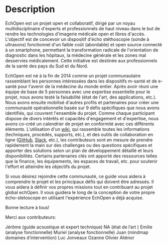 
#  Description

EchOpen est un projet open et collaboratif, dirigé par un noyau multidisciplinaire d'experts et professionnels de haut niveau dans le but de rendre les technologies d'imagerie médicale  open et libres d'accès. L'objectif est de concevoir un dispositif d'écho stéthoscopie (sonde à ultrasons) fonctionnel d'un faible coût (abordable) et open source  connecté à un smartphone, permettant la transformation radicale de l'orientation de diagnostic dans les hôpitaux, la médecine générale et les zones mal desservies médicalement. Cette initiative est destinée aux professionnels de la santé des pays du Sud et du Nord.

EchOpen est né à la fin de 2014 comme un projet communautaire rassemblant les personnes intéressées dans les dispositifs m-santé et de e-santé pour l'avenir de la médecine du monde entier. Après avoir réuni une équipe de base de 5 personnes avec une expertise essentielle pour le projet, nous avons testé la faisabilité (état de l'art, des applications, etc.). Nous avons ensuite mobilisé d'autres profils et partenaires pour créer une communauté opérationnelle basée sur 9 défis spécifiques que nous avons identifiés, qui couvrent l'ensemble du projet. Comme chaque participant dispose de divers intérêts et capacités d'engagement et d'expertise, nous avons co-créé un calendrier de projet en conformité avec ces différents éléments. L'utilisation d'un [wiki](http://echopen.org/index.php/Main_Page), qui rassemble toutes les informations (techniques, procédés, supports, etc.), et des outils de collaboration en ligne ([GitHub](https://github.com/echopen), [Slack](http://slack.echopen.org/), etc.), les contributeurs sont en mesure de prendre rapidement la main sur des challenges ou des questions spécifiques et apporter des solutions selon un plan de développement détaillé et leurs disponibilités. Certains partenaires clés ont apporté des ressources telles que la finance, les équipements, les espaces de travail, etc. pour soutenir l'effort et atteindre les objectifs du projet.

Si vous désirez rejoindre cette communauté, ce guide vous aidera à comprendre le projet et les principaux défis qui doivent être adressés. Il vous aidera à définir vos propres missions tout en contribuant au projet global echOpen. Il vous guidera le long de la conception de votre propre écho-stetoscope en utilisant l'expérience EchOpen a déjà acquise.

Bonne lecture à tous!

Merci aux contributeurs: 

Jérôme (guide acoustique et expert technique)
NA (état de l’art )
Emilie (analyse fonctionnelle)
Muriel (analyse fonctionnelle)
Juan (mindmap domaines d’intervention)
Luc Jonveaux
Ozanne
Olivier
Aliénor